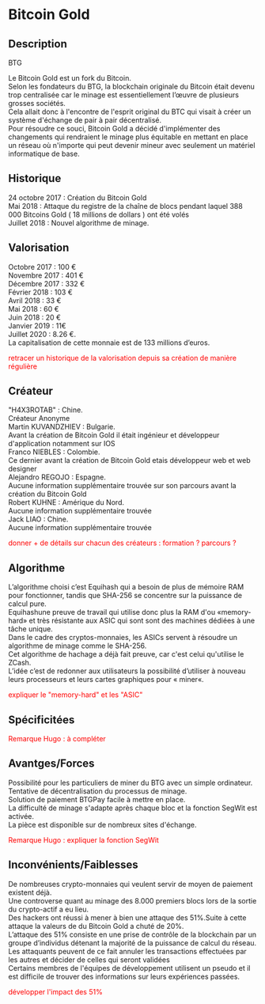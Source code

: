 <h1>Bitcoin Gold</h1>

<h2>Description</h2>
BTG

<p>Le Bitcoin Gold est un fork du Bitcoin.<br>
Selon les fondateurs du BTG, la blockchain originale du Bitcoin était devenu trop centralisée car le minage est essentiellement l’œuvre de plusieurs grosses sociétés.<br>
Cela allait donc à l'encontre de l'esprit original du BTC qui visait à créer un système d'échange de pair à pair décentralisé.<br>
Pour résoudre ce souci, Bitcoin Gold a décidé d'implémenter des changements qui rendraient le minage plus équitable en mettant en place un réseau où n'importe qui peut devenir mineur avec seulement un matériel informatique de base.</p>

<h2>Historique</h2>

<p>24 octobre 2017 : Création du Bitcoin Gold<br>
Mai 2018 : Attaque du registre de la chaîne de blocs pendant laquel 388 000 Bitcoins Gold ( 18 millions de dollars ) ont été volés<br>
Juillet 2018 : Nouvel algorithme de minage.</p>


<h2>Valorisation</h2>

<p>
Octobre 2017 : 100 €<br>
Novembre 2017 : 401 €<br>
Décembre 2017 : 332 €<br>
Février 2018 : 103 € <br>
Avril 2018 : 33 €<br>
Mai 2018 : 60 €<br>
Juin 2018 : 20 €<br>
Janvier 2019 : 11€<br>
Juillet 2020 : 8.26 €.<br>
La capitalisation de cette monnaie est de 133 millions d’euros.</p>

<p style="color: red">retracer un historique de la valorisation depuis sa création de manière régulière</p>

<h2>Créateur</h2>

<p>"H4X3ROTAB" : Chine.<br>
Créateur Anonyme<br>
Martin KUVANDZHIEV : Bulgarie.<br>
Avant la création de Bitcoin Gold il était ingénieur et développeur d'application notamment sur IOS<br>
Franco NIEBLES : Colombie.<br>
Ce dernier avant la création de Bitcoin Gold etais développeur web et web designer<br>
Alejandro REGOJO : Espagne.<br>
Aucune information supplémentaire trouvée sur son parcours avant la création du Bitcoin Gold <br>
Robert KUHNE : Amérique du Nord.<br>
Aucune information supplémentaire trouvée<br>
Jack LIAO : Chine.<br>
Aucune information supplémentaire trouvée </p>

<p style="color: red">donner + de détails sur chacun des créateurs : formation ? parcours ?</p>

<h2>Algorithme</h2>

<p>L’algorithme choisi c’est Equihash qui a besoin de plus de mémoire RAM pour fonctionner, tandis que SHA-256 se concentre sur la puissance de calcul pure.<br>
Equihashune preuve de travail qui utilise donc plus la RAM d'ou «memory-hard» et très résistante aux ASIC qui sont sont des machines dédiées à une tâche unique.<br>
Dans le cadre des cryptos-monnaies, les ASICs servent à résoudre un algorithme de minage comme le SHA-256.<br>
Cet algorithme de hachage a déjà fait preuve, car c'est celui qu'utilise le ZCash.<br>
L’idée c’est de redonner aux utilisateurs la possibilité d’utiliser à nouveau leurs processeurs et leurs cartes graphiques pour « miner«.</p>

<p style="color: red">expliquer le "memory-hard" et les "ASIC"</p>

<h2>Spécificitées</h2>

<p style="color: red">Remarque Hugo : à compléter</p>

<h2>Avantges/Forces</h2>

<p>Possibilité pour les particuliers de miner du BTG avec un simple ordinateur.<br>
Tentative de décentralisation du processus de minage.<br>
Solution de paiement BTGPay facile à mettre en place.<br>
La difficulté de minage s'adapte après chaque bloc et la fonction SegWit est activée.<br>
La pièce est disponible sur de nombreux sites d'échange.</p>

<p style="color: red">Remarque Hugo : expliquer la fonction SegWit</p>

<h2>Inconvénients/Faiblesses</h2>

<p>De nombreuses crypto-monnaies qui veulent servir de moyen de paiement existent déjà.<br>
Une controverse quant au minage des 8.000 premiers blocs lors de la sortie du crypto-actif a eu lieu.<br>
Des hackers ont réussi à mener à bien une attaque des 51%.Suite à cette attaque la valeurs de du Bitcoin Gold a chuté de 20%.<br>
L’attaque des 51% consiste en une prise de contrôle de la blockchain par un groupe d’individus détenant la majorité de la puissance de calcul du réseau.<br>
Les attaquants peuvent de ce fait annuler les transactions effectuées par les autres et décider de celles qui seront validées<br>
Certains membres de l'équipes de développement utilisent un pseudo et il est difficile de trouver des informations sur leurs expériences passées.<br>
<p style="color: red">développer l'impact des 51%</p>

